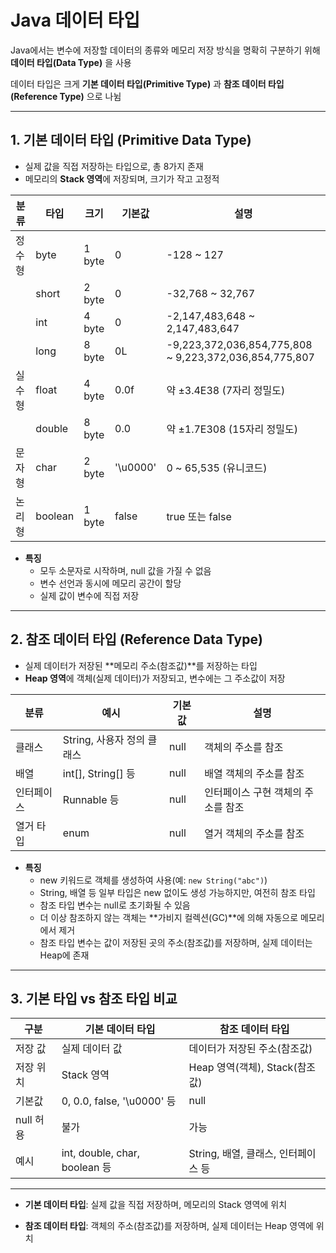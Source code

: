 # Java 데이터 타입

Java에서는 변수에 저장할 데이터의 종류와 메모리 저장 방식을 명확히 구분하기 위해 **데이터 타입(Data Type)** 을 사용 

데이터 타입은 크게 **기본 데이터 타입(Primitive Type)** 과 **참조 데이터 타입(Reference Type)** 으로 나뉨

---

## 1. 기본 데이터 타입 (Primitive Data Type)

- 실제 값을 직접 저장하는 타입으로, 총 8가지 존재
- 메모리의 **Stack 영역**에 저장되며, 크기가 작고 고정적

| 분류   | 타입                | 크기      | 기본값      | 설명                |
|--------|---------------------|-----------|-------------|---------------------|
| 정수형 | byte                | 1 byte    | 0           | -128 ~ 127          |
|        | short               | 2 byte    | 0           | -32,768 ~ 32,767    |
|        | int                 | 4 byte    | 0           | -2,147,483,648 ~ 2,147,483,647 |
|        | long                | 8 byte    | 0L          | -9,223,372,036,854,775,808 ~ 9,223,372,036,854,775,807 |
| 실수형 | float               | 4 byte    | 0.0f        | 약 ±3.4E38 (7자리 정밀도) |
|        | double              | 8 byte    | 0.0         | 약 ±1.7E308 (15자리 정밀도) |
| 문자형 | char                | 2 byte    | '\u0000'    | 0 ~ 65,535 (유니코드) |
| 논리형 | boolean             | 1 byte    | false       | true 또는 false      |

- **특징**
  - 모두 소문자로 시작하며, null 값을 가질 수 없음
  - 변수 선언과 동시에 메모리 공간이 할당
  - 실제 값이 변수에 직접 저장

---

## 2. 참조 데이터 타입 (Reference Data Type)

- 실제 데이터가 저장된 **메모리 주소(참조값)**를 저장하는 타입
- **Heap 영역**에 객체(실제 데이터)가 저장되고, 변수에는 그 주소값이 저장

| 분류         | 예시                        | 기본값  | 설명                                  |
|--------------|-----------------------------|---------|---------------------------------------|
| 클래스       | String, 사용자 정의 클래스  | null    | 객체의 주소를 참조                    |
| 배열         | int[], String[] 등          | null    | 배열 객체의 주소를 참조               |
| 인터페이스   | Runnable 등                 | null    | 인터페이스 구현 객체의 주소를 참조    |
| 열거 타입    | enum                       | null    | 열거 객체의 주소를 참조               |

- **특징**
  - new 키워드로 객체를 생성하여 사용(예: `new String("abc")`)
  - String, 배열 등 일부 타입은 new 없이도 생성 가능하지만, 여전히 참조 타입
  - 참조 타입 변수는 null로 초기화될 수 있음
  - 더 이상 참조하지 않는 객체는 **가비지 컬렉션(GC)**에 의해 자동으로 메모리에서 제거
  - 참조 타입 변수는 값이 저장된 곳의 주소(참조값)를 저장하며, 실제 데이터는 Heap에 존재

---

## 3. 기본 타입 vs 참조 타입 비교

| 구분         | 기본 데이터 타입                | 참조 데이터 타입                |
|--------------|-------------------------------|-------------------------------|
| 저장 값      | 실제 데이터 값                 | 데이터가 저장된 주소(참조값)   |
| 저장 위치    | Stack 영역                     | Heap 영역(객체), Stack(참조값) |
| 기본값       | 0, 0.0, false, '\u0000' 등    | null                          |
| null 허용    | 불가                            | 가능                          |
| 예시         | int, double, char, boolean 등  | String, 배열, 클래스, 인터페이스 등 |

---

- **기본 데이터 타입**: 실제 값을 직접 저장하며, 메모리의 Stack 영역에 위치

- **참조 데이터 타입**: 객체의 주소(참조값)를 저장하며, 실제 데이터는 Heap 영역에 위치
